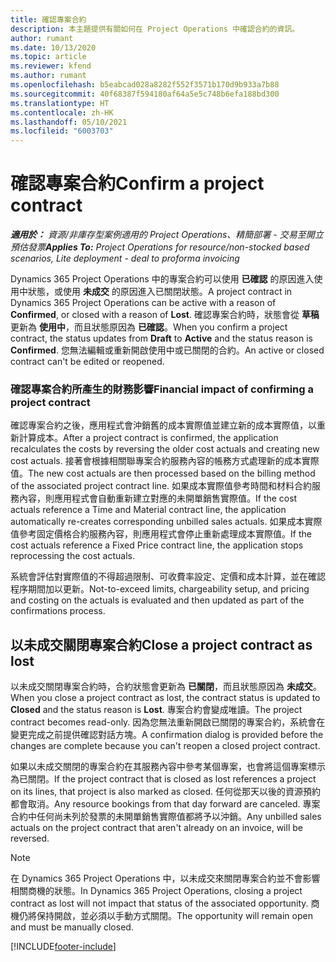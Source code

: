 ```yaml
---
title: 確認專案合約
description: 本主題提供有關如何在 Project Operations 中確認合約的資訊。
author: rumant
ms.date: 10/13/2020
ms.topic: article
ms.reviewer: kfend
ms.author: rumant
ms.openlocfilehash: b5eabcad028a8282f552f3571b170d9b933a7b88
ms.sourcegitcommit: 40f68387f594180af64a5e5c748b6efa188bd300
ms.translationtype: HT
ms.contentlocale: zh-HK
ms.lasthandoff: 05/10/2021
ms.locfileid: "6003703"
---
```

# <a name="confirm-a-project-contract"></a><span data-ttu-id="48d8c-103">確認專案合約</span><span class="sxs-lookup"><span data-stu-id="48d8c-103">Confirm a project contract</span></span>

<span data-ttu-id="48d8c-104">_**適用於：** 資源/非庫存型案例適用的 Project Operations、精簡部署 - 交易至開立預估發票_</span><span class="sxs-lookup"><span data-stu-id="48d8c-104">_**Applies To:** Project Operations for resource/non-stocked based scenarios, Lite deployment - deal to proforma invoicing_</span></span>

<span data-ttu-id="48d8c-105">Dynamics 365 Project Operations 中的專案合約可以使用 **已確認** 的原因進入使用中狀態，或使用 **未成交** 的原因進入已關閉狀態。</span><span class="sxs-lookup"><span data-stu-id="48d8c-105">A project contract in Dynamics 365 Project Operations can be active with a reason of **Confirmed**, or closed with a reason of **Lost**.</span></span> <span data-ttu-id="48d8c-106">確認專案合約時，狀態會從 **草稿** 更新為 **使用中**，而且狀態原因為 **已確認**。</span><span class="sxs-lookup"><span data-stu-id="48d8c-106">When you confirm a project contract, the status updates from **Draft** to **Active** and the status reason is **Confirmed**.</span></span> <span data-ttu-id="48d8c-107">您無法編輯或重新開啟使用中或已關閉的合約。</span><span class="sxs-lookup"><span data-stu-id="48d8c-107">An active or closed contract can't be edited or reopened.</span></span> 

### <a name="financial-impact-of-confirming-a-project-contract"></a><span data-ttu-id="48d8c-108">確認專案合約所產生的財務影響</span><span class="sxs-lookup"><span data-stu-id="48d8c-108">Financial impact of confirming a project contract</span></span>

<span data-ttu-id="48d8c-109">確認專案合約之後，應用程式會沖銷舊的成本實際值並建立新的成本實際值，以重新計算成本。</span><span class="sxs-lookup"><span data-stu-id="48d8c-109">After a project contract is confirmed, the application recalculates the costs by reversing the older cost actuals and creating new cost actuals.</span></span> <span data-ttu-id="48d8c-110">接著會根據相關聯專案合約服務內容的帳務方式處理新的成本實際值。</span><span class="sxs-lookup"><span data-stu-id="48d8c-110">The new cost actuals are then processed based on the billing method of the associated project contract line.</span></span> <span data-ttu-id="48d8c-111">如果成本實際值參考時間和材料合約服務內容，則應用程式會自動重新建立對應的未開單銷售實際值。</span><span class="sxs-lookup"><span data-stu-id="48d8c-111">If the cost actuals reference a Time and Material contract line, the application automatically re-creates corresponding unbilled sales actuals.</span></span> <span data-ttu-id="48d8c-112">如果成本實際值參考固定價格合約服務內容，則應用程式會停止重新處理成本實際值。</span><span class="sxs-lookup"><span data-stu-id="48d8c-112">If the cost actuals reference a Fixed Price contract line, the application stops reprocessing the cost actuals.</span></span>

<span data-ttu-id="48d8c-113">系統會評估對實際值的不得超過限制、可收費率設定、定價和成本計算，並在確認程序期間加以更新。</span><span class="sxs-lookup"><span data-stu-id="48d8c-113">Not-to-exceed limits, chargeability setup, and pricing and costing on the actuals is evaluated and then updated as part of the confirmations process.</span></span>

## <a name="close-a-project-contract-as-lost"></a><span data-ttu-id="48d8c-114">以未成交關閉專案合約</span><span class="sxs-lookup"><span data-stu-id="48d8c-114">Close a project contract as lost</span></span>

<span data-ttu-id="48d8c-115">以未成交關閉專案合約時，合約狀態會更新為 **已關閉**，而且狀態原因為 **未成交**。</span><span class="sxs-lookup"><span data-stu-id="48d8c-115">When you close a project contract as lost, the contract status is updated to **Closed** and the status reason is **Lost**.</span></span> <span data-ttu-id="48d8c-116">專案合約會變成唯讀。</span><span class="sxs-lookup"><span data-stu-id="48d8c-116">The project contract becomes read-only.</span></span> <span data-ttu-id="48d8c-117">因為您無法重新開啟已關閉的專案合約，系統會在變更完成之前提供確認對話方塊。</span><span class="sxs-lookup"><span data-stu-id="48d8c-117">A confirmation dialog is provided before the changes are complete because you can't reopen a closed project contract.</span></span>

<span data-ttu-id="48d8c-118">如果以未成交關閉的專案合約在其服務內容中參考某個專案，也會將這個專案標示為已關閉。</span><span class="sxs-lookup"><span data-stu-id="48d8c-118">If the project contract that is closed as lost references a project on its lines, that project is also marked as closed.</span></span> <span data-ttu-id="48d8c-119">任何從那天以後的資源預約都會取消。</span><span class="sxs-lookup"><span data-stu-id="48d8c-119">Any resource bookings from that day forward are canceled.</span></span> <span data-ttu-id="48d8c-120">專案合約中任何尚未列於發票的未開單銷售實際值都將予以沖銷。</span><span class="sxs-lookup"><span data-stu-id="48d8c-120">Any unbilled sales actuals on the project contract that aren't already on an invoice, will be reversed.</span></span>

> [!NOTE]
> <span data-ttu-id="48d8c-121">在 Dynamics 365 Project Operations 中，以未成交來關閉專案合約並不會影響相關商機的狀態。</span><span class="sxs-lookup"><span data-stu-id="48d8c-121">In Dynamics 365 Project Operations, closing a project contract as lost will not impact that status of the associated opportunity.</span></span> <span data-ttu-id="48d8c-122">商機仍將保持開啟，並必須以手動方式關閉。</span><span class="sxs-lookup"><span data-stu-id="48d8c-122">The opportunity will remain open and must be manually closed.</span></span>


[!INCLUDE[footer-include](../../includes/footer-banner.md)]